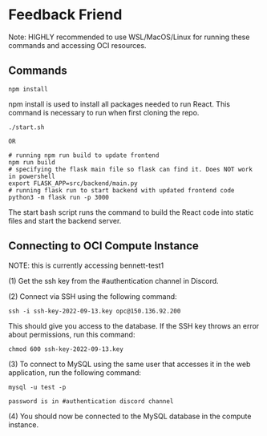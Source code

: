 # Feedback Friend

Note: HIGHLY recommended to use WSL/MacOS/Linux for running these commands and accessing OCI resources.

## Commands

    npm install

npm install is used to install all packages needed to run React. This command is necessary to run when first cloning the repo.

    ./start.sh

    OR

    # running npm run build to update frontend
    npm run build
    # specifying the flask main file so flask can find it. Does NOT work in powershell
    export FLASK_APP=src/backend/main.py
    # running flask run to start backend with updated frontend code
    python3 -m flask run -p 3000

The start bash script runs the command to build the React code into static files and start the backend server.

## Connecting to OCI Compute Instance

NOTE: this is currently accessing bennett-test1

(1) Get the ssh key from the #authentication channel in Discord.

(2) Connect via SSH using the following command:

    ssh -i ssh-key-2022-09-13.key opc@150.136.92.200

This should give you access to the database. If the SSH key throws an error about permissions, run this command:

    chmod 600 ssh-key-2022-09-13.key

(3) To connect to MySQL using the same user that accesses it in the web application, run the following command:

    mysql -u test -p

    password is in #authentication discord channel

(4) You should now be connected to the MySQL database in the compute instance.



